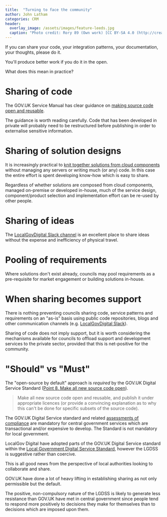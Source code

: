 ```yaml
---
title:  "Turning to face the community"
author: John Latham
categories: CRM
header:
  overlay_image: /assets/images/feature-leeds.jpg
  caption: "Photo credit: Rory 89 (Own work) [CC BY-SA 4.0 (http://creativecommons.org/licenses/by-sa/4.0)], via Wikimedia Commons"
---
```


If you can share your code, your integration patterns, your documentation, your thoughts, please do it.

You'll produce better work if you do it in the open.

What does this mean in practice?

# Sharing of code

The GOV.UK Service Manual has clear guidance on [making source code open and reusable](https://www.gov.uk/service-manual/technology/making-source-code-open-and-reusable).

The guidance is worth reading carefully. Code that has been developed in private will probably need to be restructured before publishing in order to externalise sensitive information.

# Sharing of solution designs

It is increasingly practical to [knit together solutions from cloud components](./cloud-components) without managing any servers or writing much (or any) code. In this case the entire effort is spent developing know-how which is easy to share.

Regardless of whether solutions are composed from cloud components, managed on-premise or developed in-house, much of the service design, component/product selection and implementation effort can be re-used by other people.

# Sharing of ideas

The [LocalGovDigital Slack channel](https://localgovdigital.slack.com) is an excellent place to share ideas without the expense and inefficiency of physical travel.

# Pooling of requirements

Where solutions don't exist already, councils may pool requirements as a pre-requisite for market engagement or building solutions in-house.

# When sharing becomes support

There is nothing preventing councils sharing code, service patterns and requirements on an "as-is" basis using public code repositories, blogs and other communication channels (e.g.  [LocalGovDigital Slack](https://localgovdigital.slack.com)).

Sharing of code does not imply support, but it is worth considering the mechanisms available for councils to offload 
support and development services to the private sector, provided that this is net-positive for the community.

# "Should" vs "Must"

The "open-source by default" approach is *required* by the GOV.UK Digital Service Standard ([Point 8. Make all new source code open](https://www.gov.uk/service-manual/service-standard/make-all-new-source-code-open)).

> Make all new source code open and reusable, and publish it under appropriate licences (or provide a convincing explanation as to why this can't be done for specific subsets of the source code).

The GOV.UK Digital Service standard and related [assessments of compliance](https://www.gov.uk/service-manual/service-assessments) are mandatory for central government services which are transactional and/or expensive to develop. The Standard is not mandatory for local government.

LocalGov Digital have adopted parts of the GOV.UK Digital Service standard within the [Local Government Digital Service Standard](http://localgovdigital.info/localgov-digital-makers/outputs/local-government-digital-service-standard/), however the LGDSS is suggestive rather than coercive.

This is all good news from the perspective of local authorities looking to collaborate and share.

GOV.UK have done a lot of heavy lifting in establishing sharing as not only permissible but the default.

The positive, non-compulsory nature of the LGDSS is likely to generate less resistance than GOV.UK have met in central 
government since people tend to respond more positively to decisions they make for themselves than to decisions which 
are imposed upon them.
